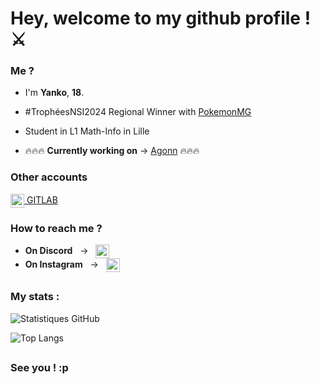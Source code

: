 <link href="style.css" rel="stylesheet"/>

# Hey, welcome to my github profile ! ⚔️

### Me ?
 -   I'm **Yanko**, **18**.
 -   #TrophéesNSI2024 Regional Winner with [PokemonMG](https://github.com/Yanko77/PokemonMG)
 -   Student in L1 Math-Info in Lille
  
 -   🔥🔥🔥 **Currently working on** → [Agonn](https://github.com/Yanko77/Agonn) 🔥🔥🔥

### Other accounts
[<img align="center" alt="Discord" width="22px" src="https://simpleicons.org/icons/gitlab.svg" /> GITLAB](https://gitlab.univ-lille.fr/yanko.lemoine.etu)

### How to reach me ?
- **On Discord** &nbsp; → &nbsp; [<img align="center" alt="Discord" width="22px" src="https://simpleicons.org/icons/discord.svg">](https://discordapp.com/users/578216565015707661)
- **On Instagram** &nbsp; → &nbsp; [<img align="center" alt="Insta" width="22px" src="https://simpleicons.org/icons/instagram.svg" />](https://www.instagram.com/yanko.lmn/)
## 
### My stats :
![Statistiques GitHub](https://github-readme-stats.vercel.app/api?username=yanko77&show_icons=true&theme=dark)

![Top Langs](https://github-readme-stats.vercel.app/api/top-langs/?username=yanko77&layout=compact&theme=dark)
##
### See you ! :p
